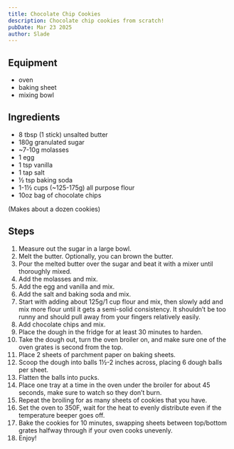 ```yaml
---
title: Chocolate Chip Cookies
description: Chocolate chip cookies from scratch!
pubDate: Mar 23 2025
author: Slade
---
```


## Equipment

- oven
- baking sheet
- mixing bowl

## Ingredients

- 8 tbsp (1 stick) unsalted butter
- 180g granulated sugar
- ~7-10g molasses
- 1 egg
- 1 tsp vanilla
- 1 tap salt
- ½ tsp baking soda
- 1-1½ cups (~125-175g) all purpose flour
- 10oz bag of chocolate chips

(Makes about a dozen cookies)

## Steps

1. Measure out the sugar in a large bowl.
2. Melt the butter. Optionally, you can brown the butter.
3. Pour the melted butter over the sugar and beat it with a mixer until thoroughly mixed.
4. Add the molasses and mix.
5. Add the egg and vanilla and mix.
6. Add the salt and baking soda and mix.
7. Start with adding about 125g/1 cup flour and mix, then slowly add and mix more flour until it gets a semi-solid consistency. It shouldn’t be too runny and should pull away from your fingers relatively easily.
8. Add chocolate chips and mix.
9. Place the dough in the fridge for at least 30 minutes to harden.
10. Take the dough out, turn the oven broiler on, and make sure one of the oven grates is second from the top.
11. Place 2 sheets of parchment paper on baking sheets.
12. Scoop the dough into balls 1½-2 inches across, placing 6 dough balls per sheet.
13. Flatten the balls into pucks.
14. Place one tray at a time in the oven under the broiler for about 45 seconds, make sure to watch so they don’t burn.
15. Repeat the broiling for as many sheets of cookies that you have.
16. Set the oven to 350F, wait for the heat to evenly distribute even if the temperature beeper goes off.
17. Bake the cookies for 10 minutes, swapping sheets between top/bottom grates halfway through if your oven cooks unevenly.
18. Enjoy!